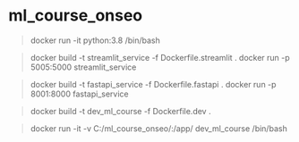 # ml_course_onseo


> docker run -it python:3.8 /bin/bash

> docker build -t streamlit_service -f Dockerfile.streamlit .
> docker run -p 5005:5000 streamlit_service

> docker build -t fastapi_service -f Dockerfile.fastapi .
> docker run -p 8001:8000 fastapi_service

> docker build -t dev_ml_course -f Dockerfile.dev .

> docker run -it -v C:/ml_course_onseo/:/app/ dev_ml_course /bin/bash
